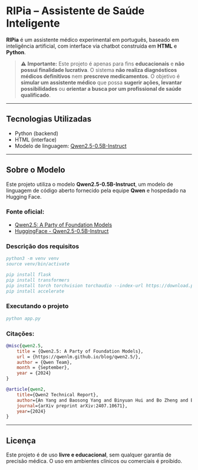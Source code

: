 # RIPia – Assistente de Saúde Inteligente

**RIPia** é um assistente médico experimental em português, baseado em inteligência artificial, com interface via chatbot construída em **HTML** e **Python**.

> ⚠️ **Importante:** Este projeto é apenas para fins **educacionais** e **não possui finalidade lucrativa**. O sistema **não realiza diagnósticos médicos definitivos** nem **prescreve medicamentos**. O objetivo é **simular um assistente médico** que possa **sugerir ações, levantar possibilidades** ou **orientar a busca por um profissional de saúde qualificado**.

---

## Tecnologias Utilizadas

- Python (backend)
- HTML (interface)
- Modelo de linguagem: [Qwen2.5-0.5B-Instruct](https://huggingface.co/Qwen/Qwen2.5-0.5B-Instruct)

---

## Sobre o Modelo

Este projeto utiliza o modelo **Qwen2.5-0.5B-Instruct**, um modelo de linguagem de código aberto fornecido pela equipe **Qwen** e hospedado na Hugging Face.

### Fonte oficial:
- [Qwen2.5: A Party of Foundation Models](https://qwenlm.github.io/blog/qwen2.5/)
- [HuggingFace - Qwen2.5-0.5B-Instruct](https://huggingface.co/Qwen/Qwen2.5-0.5B-Instruct)

### Descrição dos requisitos

```bibtex
python3 -m venv venv
source venv/bin/activate

pip install flask
pip install transformers
pip install torch torchvision torchaudio --index-url https://download.pytorch.org/whl/cpu
pip install accelerate
```

### Executando o projeto

```bibtex
python app.py
```

### Citações:

```bibtex
@misc{qwen2.5,
    title = {Qwen2.5: A Party of Foundation Models},
    url = {https://qwenlm.github.io/blog/qwen2.5/},
    author = {Qwen Team},
    month = {September},
    year = {2024}
}

@article{qwen2,
    title={Qwen2 Technical Report}, 
    author={An Yang and Baosong Yang and Binyuan Hui and Bo Zheng and Bowen Yu and Chang Zhou and Chengpeng Li and Chengyuan Li and Dayiheng Liu and Fei Huang and Guanting Dong and Haoran Wei and Huan Lin and Jialong Tang and Jialin Wang and Jian Yang and Jianhong Tu and Jianwei Zhang and Jianxin Ma and Jin Xu and Jingren Zhou and Jinze Bai and Jinzheng He and Junyang Lin and Kai Dang and Keming Lu and Keqin Chen and Kexin Yang and Mei Li and Mingfeng Xue and Na Ni and Pei Zhang and Peng Wang and Ru Peng and Rui Men and Ruize Gao and Runji Lin and Shijie Wang and Shuai Bai and Sinan Tan and Tianhang Zhu and Tianhao Li and Tianyu Liu and Wenbin Ge and Xiaodong Deng and Xiaohuan Zhou and Xingzhang Ren and Xinyu Zhang and Xipin Wei and Xuancheng Ren and Yang Fan and Yang Yao and Yichang Zhang and Yu Wan and Yunfei Chu and Yuqiong Liu and Zeyu Cui and Zhenru Zhang and Zhihao Fan},
    journal={arXiv preprint arXiv:2407.10671},
    year={2024}
}

```

---

## Licença

Este projeto é de uso **livre e educacional**, sem qualquer garantia de precisão médica. O uso em ambientes clínicos ou comerciais é proibido.
